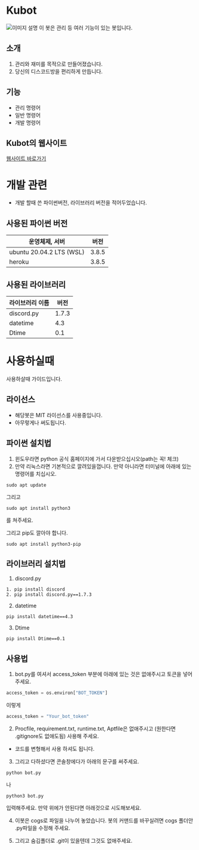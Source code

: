 <!-- Kubot의 설명 -->
# Kubot
![이미지 설명](https://cdn.discordapp.com/attachments/713612619591712851/856842495006736414/discord.png)
이 봇은 관리 등 여러 기능이 있는 봇입니다.

## 소개
1. 관리와 재미를 목적으로 만들어졌습니다.
2. 당신의 디스코드방을 편리하게 만듭니다.

## 기능
+ 관리 명령어
+ 일반 명령어
+ 개발 명령어

## Kubot의 웹사이트
[웹사이트 바로가기](https://kubot.netlify.app/)

# 개발 관련
+ 개발 할때 쓴 파이썬버전, 라이브러리 버전을 적어두었습니다.

## 사용된 파이썬 버전
|운영체제, 서버|버전|
|--|--|
|ubuntu 20.04.2 LTS (WSL)|3.8.5|
|heroku|3.8.5|

## 사용된 라이브러리
|라이브러리 이름|버전|
|--|--|
|discord.py|1.7.3|
|datetime|4.3|
|Dtime|0.1|


# 사용하실때
사용하살때 가이드입니다.

## 라이선스
- 해당봇은 MIT 라이선스를 사용중입니다.
- 아무렇게나 써도됩니다.

## 파이썬 설치법
1. 윈도우라면 python 공식 홈페이지에 가서 다운받으십시오(path는 꼭! 체크)
2. 만약 리눅스라면 기본적으로 깔려있을껍니다. 만약 아니라면 터미널에 아래에 있는 명령어를 치십시오.
```
sudo apt update
```
그리고
```
sudo apt install python3
```
를 쳐주세요.

그리고 pip도 깔아야 합니다.
```
sudo apt install python3-pip
```

## 라이브러리 설치법
1. discord.py
```
1. pip install discord
2. pip install discord.py==1.7.3
```

2. datetime

```
pip install datetime==4.3
```

3. Dtime
```
pip install Dtime==0.1
```

## 사용법
1. bot.py를 여셔서 access_token 부분에 아래에 있는 것은 없애주시고 토큰을 넣어주세요.
```python
access_token = os.environ["BOT_TOKEN"]
```
이렇게
```python
access_token = "Your_bot_token"
```

2. Procfile, requirement.txt, runtime.txt, Aptfile은 없애주시고 (원한다면 .gitignore도 없애도됨) 사용해 주세요.

+ 코드를 변형해서 사용 하셔도 됩니다.

3. 그리고 다하셨다면 콘솔창에다가 아래의 문구를 써주세요.
```
python bot.py
```
나
```
python3 bot.py
```
입력해주세요. 만약 위에가 안된다면 아래것으로 시도해보세요.

4. 이봇은 cogs로 파일을 나누어 놓았습니다. 봇의 커맨드를 바꾸실려면 cogs 폴더안 .py파일을 수정해 주세요.

5. 그리고 숨김폴더로 .git이 있을텐데 그것도 없애주세요.